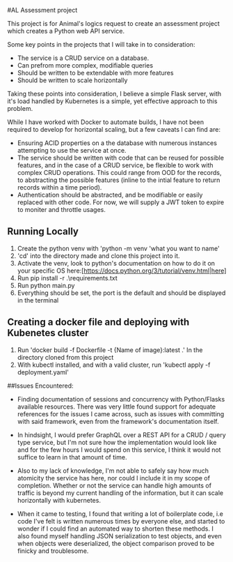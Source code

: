 #AL Assessment project
 
This project is for Animal's logics request to create an assessment project which creates a Python web API service. 
 
Some key points in the projects that I will take in to consideration: 
 
- The service is a CRUD service on a database. 
- Can prefrom more complex, modifiable queries
- Should be written to be extendable with more features
- Should be written to scale horizontally
 
Taking these points into consideration, I believe a simple Flask server, with it's load handled by Kubernetes is a simple, yet effective approach to this problem. 
 
While I have worked with Docker to automate builds, I have not been required to develop for horizontal scaling, but a few caveats I can find are:
 
- Ensuring ACID properties on a the database with numerous instances attempting to use the service at once.
- The service should be written with code that can be reused for possible features, and in the case of a CRUD service, be flexible to work with complex CRUD operations. This could range from OOD for the records, to abstracting the possible features (inline to the intial feature to return records within a time period). 
- Authentication should be abstracted, and be modifiable or easily replaced with other code. For now, we will supply a JWT token to expire to moniter and throttle usages.
 
## Running Locally
 
1. Create the python venv with 'python -m venv 'what you want to name'
2. 'cd' into the directory made and clone this project into it.
3. Activate the venv, look to python's documentation on how to do it on your specific OS here:[https://docs.python.org/3/tutorial/venv.html|here]
4. Run pip install -r .\requirements.txt
5. Run python main.py
6. Everything should be set, the port is the default and should be displayed in the terminal
 
## Creating a docker file and deploying with Kubenetes cluster
 
1. Run 'docker build -f Dockerfile -t {Name of image}:latest .' In the directory cloned from this project
2. With kubectl installed, and with a valid cluster, run 'kubectl apply -f deployment.yaml'
 
##Issues Encountered:
 
- Finding documentation of sessions and concurrency with Python/Flasks available resources. There was very little found support for adequate references for the issues I came across, such as issues with committing with said framework, even from the framework's documentation itself. 
 
- In hindsight, I would prefer GraphQL over a REST API for a CRUD / query type service, but I'm not sure how the implementation would look like and for the few hours I would spend on this service, I think it would not suffice to learn in that amount of time. 
 
- Also to my lack of knowledge, I'm not able to safely say how much atomicity the service has here, nor could I include it in my scope of completion. Whether or not the service can handle high amounts of traffic is beyond my current handling of the information, but it can scale horizontally with kubernetes. 
 
- When it came to testing, I found that writing a lot of boilerplate code, i.e code I've felt is written numerous times by everyone else, and started to wonder if I could find an automated way to shorten these methods. I also found myself handling JSON serialization to test objects, and even when objects were deserialized, the object comparison proved to be finicky and troublesome. 
 

